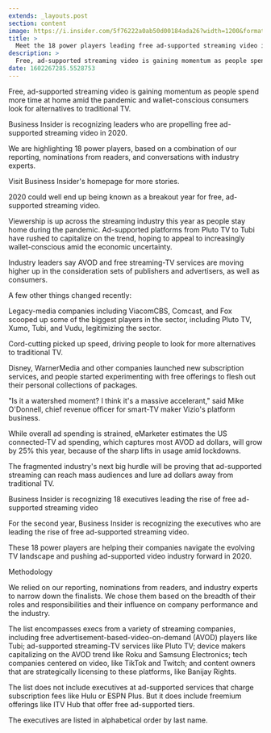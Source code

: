 ```yaml
--- 
extends: _layouts.post 
section: content 
image: https://i.insider.com/5f76222a0ab50d00184ada26?width=1200&format=jpeg 
title: > 
  Meet the 18 power players leading free ad-supported streaming video in 2020, from Roku's top programming exec to the driving force behind Samsung TV Plus 
description: > 
  Free, ad-supported streaming video is gaining momentum as people spend more time at home amid the pandemic and wallet-conscious consumers look for alternatives to traditional TV.Business Insider is recognizing leaders who are propelling free ad-supported streaming video in 2020.2020 could well end up being known as a breakout year for free, ad-supported streaming video.Business Insider is recognizing 18 executives leading the rise of free ad-supported streaming videoFor the second year, Business Insider is recognizing the executives who are leading the rise of free ad-supported streaming video.These 18 power players are helping their companies navigate the evolving TV landscape and pushing ad-supported video industry forward in 2020. 
date: 1602267285.5528753 
--- 
```

Free, ad-supported streaming video is gaining momentum as people spend more time at home amid the pandemic and wallet-conscious consumers look for alternatives to traditional TV.

Business Insider is recognizing leaders who are propelling free ad-supported streaming video in 2020.

We are highlighting 18 power players, based on a combination of our reporting, nominations from readers, and conversations with industry experts.

Visit Business Insider's homepage for more stories.

2020 could well end up being known as a breakout year for free, ad-supported streaming video.

Viewership is up across the streaming industry this year as people stay home during the pandemic. Ad-supported platforms from Pluto TV to Tubi have rushed to capitalize on the trend, hoping to appeal to increasingly wallet-conscious amid the economic uncertainty.

Industry leaders say AVOD and free streaming-TV services are moving higher up in the consideration sets of publishers and advertisers, as well as consumers.

A few other things changed recently:

Legacy-media companies including ViacomCBS, Comcast, and Fox scooped up some of the biggest players in the sector, including Pluto TV, Xumo, Tubi, and Vudu, legitimizing the sector.

Cord-cutting picked up speed, driving people to look for more alternatives to traditional TV.

Disney, WarnerMedia and other companies launched new subscription services, and people started experimenting with free offerings to flesh out their personal collections of packages.

"Is it a watershed moment? I think it's a massive accelerant," said Mike O'Donnell, chief revenue officer for smart-TV maker Vizio's platform business.

While overall ad spending is strained, eMarketer estimates the US connected-TV ad spending, which captures most AVOD ad dollars, will grow by 25% this year, because of the sharp lifts in usage amid lockdowns.

The fragmented industry's next big hurdle will be proving that ad-supported streaming can reach mass audiences and lure ad dollars away from traditional TV.

Business Insider is recognizing 18 executives leading the rise of free ad-supported streaming video

For the second year, Business Insider is recognizing the executives who are leading the rise of free ad-supported streaming video.

These 18 power players are helping their companies navigate the evolving TV landscape and pushing ad-supported video industry forward in 2020.

Methodology

We relied on our reporting, nominations from readers, and industry experts to narrow down the finalists. We chose them based on the breadth of their roles and responsibilities and their influence on company performance and the industry.

The list encompasses execs from a variety of streaming companies, including free advertisement-based-video-on-demand (AVOD) players like Tubi; ad-supported streaming-TV services like Pluto TV; device makers capitalizing on the AVOD trend like Roku and Samsung Electronics; tech companies centered on video, like TikTok and Twitch; and content owners that are strategically licensing to these platforms, like Banijay Rights.

The list does not include executives at ad-supported services that charge subscription fees like Hulu or ESPN Plus. But it does include freemium offerings like ITV Hub that offer free ad-supported tiers.

The executives are listed in alphabetical order by last name.